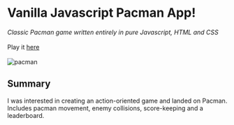 # Vanilla Javascript Pacman App!
_Classic Pacman game written entirely in pure Javascript, HTML and CSS_
<br>
<br>
Play it [here](https://arthurshk.github.io/JS-Pacman/)
<br>
<br>
![pacman](https://github.com/arthurshk/JS-Pacman/assets/135430504/dd196d85-596e-4fac-b71d-271cd1e586f4)
## Summary
I was interested in creating an action-oriented game and landed on Pacman. Includes pacman movement, enemy collisions, score-keeping and a leaderboard. 

